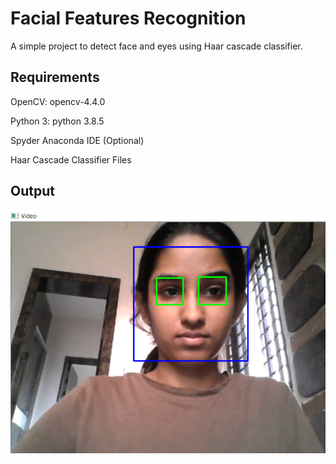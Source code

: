 # Facial Features Recognition
A simple project to detect face and eyes using Haar cascade classifier.

## Requirements
OpenCV: opencv-4.4.0

Python 3: python 3.8.5

Spyder Anaconda IDE (Optional)

Haar Cascade Classifier Files

## Output
![](Output.png)
